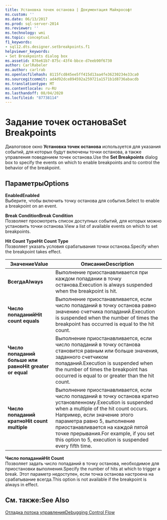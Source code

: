 ```yaml
---
title: Установка точек останова | Документация Майкрософт
ms.custom: ''
ms.date: 06/13/2017
ms.prod: sql-server-2014
ms.reviewer: ''
ms.technology: wmi
ms.topic: conceptual
f1_keywords:
- sql12.dts.designer.setbreakpoints.f1
helpviewer_keywords:
- Set Breakpoints dialog box
ms.assetid: 876e61b7-875c-43f4-bbce-d7eeb90f6730
author: CarlRabeler
ms.author: carlrab
ms.openlocfilehash: 8115fcd845ee5ff415d13aa4fe36230234e33ca0
ms.sourcegitcommit: ad4d92dce894592a259721a1571b1d8736abacdb
ms.translationtype: MT
ms.contentlocale: ru-RU
ms.lasthandoff: 08/04/2020
ms.locfileid: "87738114"
---
```

# <a name="set-breakpoints"></a><span data-ttu-id="dbe07-102">Задание точек останова</span><span class="sxs-lookup"><span data-stu-id="dbe07-102">Set Breakpoints</span></span>
  <span data-ttu-id="dbe07-103">Диалоговое окно **Установка точек останова** используется для указания событий, для которых будут включены точки останова, а также управления поведением точек останова.</span><span class="sxs-lookup"><span data-stu-id="dbe07-103">Use the **Set Breakpoints** dialog box to specify the events on which to enable breakpoints and to control the behavior of the breakpoint.</span></span>  
  
## <a name="options"></a><span data-ttu-id="dbe07-104">Параметры</span><span class="sxs-lookup"><span data-stu-id="dbe07-104">Options</span></span>  
 <span data-ttu-id="dbe07-105">**Enabled**</span><span class="sxs-lookup"><span data-stu-id="dbe07-105">**Enabled**</span></span>  
 <span data-ttu-id="dbe07-106">Выберите, чтобы включить точку останова для события.</span><span class="sxs-lookup"><span data-stu-id="dbe07-106">Select to enable a breakpoint on an event.</span></span>  
  
 <span data-ttu-id="dbe07-107">**Break Condition**</span><span class="sxs-lookup"><span data-stu-id="dbe07-107">**Break Condition**</span></span>  
 <span data-ttu-id="dbe07-108">Позволяет просмотреть список доступных событий, для которых можно установить точки останова.</span><span class="sxs-lookup"><span data-stu-id="dbe07-108">View a list of available events on which to set breakpoints.</span></span>  
  
 <span data-ttu-id="dbe07-109">**Hit Count Type**</span><span class="sxs-lookup"><span data-stu-id="dbe07-109">**Hit Count Type**</span></span>  
 <span data-ttu-id="dbe07-110">Позволяет указать условия срабатывания точки останова.</span><span class="sxs-lookup"><span data-stu-id="dbe07-110">Specify when the breakpoint takes effect.</span></span>  
  
|<span data-ttu-id="dbe07-111">Значение</span><span class="sxs-lookup"><span data-stu-id="dbe07-111">Value</span></span>|<span data-ttu-id="dbe07-112">Описание</span><span class="sxs-lookup"><span data-stu-id="dbe07-112">Description</span></span>|  
|-----------|-----------------|  
|<span data-ttu-id="dbe07-113">**Всегда**</span><span class="sxs-lookup"><span data-stu-id="dbe07-113">**Always**</span></span>|<span data-ttu-id="dbe07-114">Выполнение приостанавливается при каждом попадании в точку останова.</span><span class="sxs-lookup"><span data-stu-id="dbe07-114">Execution is always suspended when the breakpoint is hit.</span></span>|  
|<span data-ttu-id="dbe07-115">**Число попаданий**</span><span class="sxs-lookup"><span data-stu-id="dbe07-115">**Hit count equals**</span></span>|<span data-ttu-id="dbe07-116">Выполнение приостанавливается, если число попаданий в точку останова равно значению счетчика попаданий.</span><span class="sxs-lookup"><span data-stu-id="dbe07-116">Execution is suspended when the number of times the breakpoint has occurred is equal to the hit count.</span></span>|  
|<span data-ttu-id="dbe07-117">**Число попаданий больше или равно**</span><span class="sxs-lookup"><span data-stu-id="dbe07-117">**Hit greater or equal**</span></span>|<span data-ttu-id="dbe07-118">Выполнение приостанавливается, если число попаданий в точку останова становится равным или больше значения, заданного счетчиком попаданий.</span><span class="sxs-lookup"><span data-stu-id="dbe07-118">Execution is suspended when the number of times the breakpoint has occurred is equal to or greater than the hit count.</span></span>|  
|<span data-ttu-id="dbe07-119">**Число попаданий кратно**</span><span class="sxs-lookup"><span data-stu-id="dbe07-119">**Hit count multiple**</span></span>|<span data-ttu-id="dbe07-120">Выполнение приостанавливается, если число попаданий в точку останова кратно установленному.</span><span class="sxs-lookup"><span data-stu-id="dbe07-120">Execution is suspended when a multiple of the hit count occurs.</span></span> <span data-ttu-id="dbe07-121">Например, если значение этого параметра равно 5, выполнение приостанавливается на каждой пятой точке прерывания.</span><span class="sxs-lookup"><span data-stu-id="dbe07-121">For example, if you set this option to 5, execution is suspended every fifth time.</span></span>|  
  
 <span data-ttu-id="dbe07-122">**Число попаданий**</span><span class="sxs-lookup"><span data-stu-id="dbe07-122">**Hit Count**</span></span>  
 <span data-ttu-id="dbe07-123">Позволяет задать число попаданий в точку останова, необходимое для приостановки выполнения.</span><span class="sxs-lookup"><span data-stu-id="dbe07-123">Specify the number of hits at which to trigger a break.</span></span> <span data-ttu-id="dbe07-124">Этот параметр недоступен, если точка останова настроена на срабатывание всегда.</span><span class="sxs-lookup"><span data-stu-id="dbe07-124">This option is not available if the breakpoint is always in effect.</span></span>  
  
## <a name="see-also"></a><span data-ttu-id="dbe07-125">См. также:</span><span class="sxs-lookup"><span data-stu-id="dbe07-125">See Also</span></span>  
 [<span data-ttu-id="dbe07-126">Отладка потока управления</span><span class="sxs-lookup"><span data-stu-id="dbe07-126">Debugging Control Flow</span></span>](../../../integration-services/troubleshooting/debugging-control-flow.md)  
  
  
